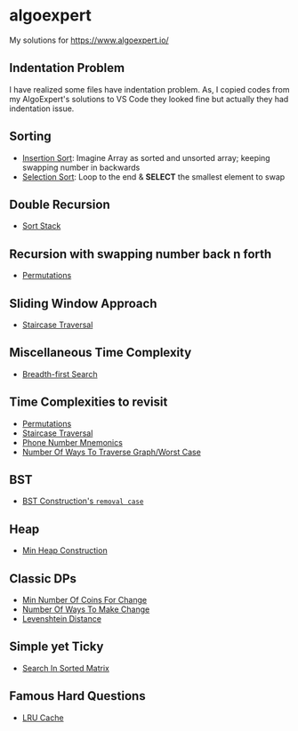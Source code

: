 # algoexpert
My solutions for https://www.algoexpert.io/

## Indentation Problem
I have realized some files have indentation problem. As, I copied codes from my AlgoExpert's solutions to VS Code they looked fine but actually they had indentation issue.

## Sorting
- [Insertion Sort](Easy/Insertion%20Sort/sol.py): Imagine Array as sorted and unsorted array; keeping swapping number in backwards
- [Selection Sort](Easy/Selection%20Sort/sol.py): Loop to the end & **SELECT** the smallest element to swap

## Double Recursion
- [Sort Stack](Medium/Sort%20Stack/sol.py)

## Recursion with swapping number back n forth
- [Permutations](Medium/Permutations/sol.py)

## Sliding Window Approach
- [Staircase Traversal](Medium/Staircase%20Traversal/sol.py)

## Miscellaneous Time Complexity
- [Breadth-first Search](Medium/Breadth-first%20Search/sol.py)

## Time Complexities to revisit
- [Permutations](Medium/Permutations/sol.py)
- [Staircase Traversal](Medium/Staircase%20Traversal/sol.py)
- [Phone Number Mnemonics](Medium/Phone%20Number%20Mnemonics/sol.py)
- [Number Of Ways To Traverse Graph/Worst Case](Medium/Number%20Of%20Ways%20To%20Traverse%20Graph/sol.py)

## BST
- [BST Construction's `removal case`](Medium/BST%20Construction/sol.py#L45)

## Heap
- [Min Heap Construction](Medium/Min%20Heap%20Construction/sol.py)

## Classic DPs
- [Min Number Of Coins For Change](Medium/Min%20Number%20Of%20Coins%20For%20Change/sol.py)
- [Number Of Ways To Make Change](Medium/Number%20Of%20Ways%20To%20Make%20Change/sol.py)
- [Levenshtein Distance](Medium/Levenshtein%20Distance/sol.py)

## Simple yet Ticky
- [Search In Sorted Matrix](Medium/Search%20In%20Sorted%20Matrix/sol.py)

## Famous Hard Questions
- [LRU Cache](Very%20Hard/LRU%20Cache/sol.py)